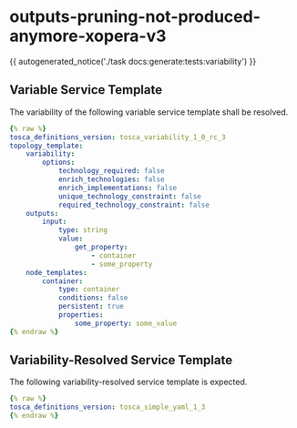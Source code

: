 # outputs-pruning-not-produced-anymore-xopera-v3

{{ autogenerated_notice('./task docs:generate:tests:variability') }}


## Variable Service Template

The variability of the following variable service template shall be resolved.

```yaml linenums="1"
{% raw %}
tosca_definitions_version: tosca_variability_1_0_rc_3
topology_template:
    variability:
        options:
            technology_required: false
            enrich_technologies: false
            enrich_implementations: false
            unique_technology_constraint: false
            required_technology_constraint: false
    outputs:
        input:
            type: string
            value:
                get_property:
                    - container
                    - some_property
    node_templates:
        container:
            type: container
            conditions: false
            persistent: true
            properties:
                some_property: some_value
{% endraw %}
```




## Variability-Resolved Service Template

The following variability-resolved service template is expected.

```yaml linenums="1"
{% raw %}
tosca_definitions_version: tosca_simple_yaml_1_3
{% endraw %}
```

